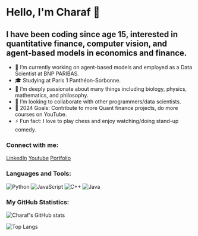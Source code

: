 # Hello, I'm Charaf 👋

## I have been coding since age 15, interested in quantitative finance, computer vision, and agent-based models in economics and finance.
- 🔭 I’m currently working on agent-based models and employed as a Data Scientist at BNP PARIBAS.
- 🎓 Studying at Paris 1 Panthéon-Sorbonne.
- 🌱 I’m deeply passionate about many things including biology, physics, mathematics, and philosophy.
- 👯 I’m looking to collaborate with other programmers/data scientists.
- 🥅 2024 Goals: Contribute to more Quant finance projects, do more courses on YouTube.
- ⚡ Fun fact: I love to play chess and enjoy watching/doing stand-up comedy.

### Connect with me:

[LinkedIn](https://www.linkedin.com/in/charaf-zguiouar/)
[Youtube](https://www.youtube.com/channel/UCfDDPPzoU51ZixcPev7RO9g/)
[Portfolio]([https://www.youtube.com/channel/UCfDDPPzoU51ZixcPev7RO9g/](https://sites.google.com/view/charafzguiouar/home))

### Languages and Tools:

![Python](https://img.shields.io/badge/-Python-3776AB?style=flat&logo=Python&logoColor=white)
![JavaScript](https://img.shields.io/badge/-JavaScript-F7DF1E?style=flat&logo=javascript&logoColor=black)
![C++](https://img.shields.io/badge/-C++-00599C?style=flat&logo=cplusplus&logoColor=white)
![Java](https://img.shields.io/badge/-Java-007396?style=flat&logo=java&logoColor=white)

### My GitHub Statistics:

![Charaf's GitHub stats](https://github-readme-stats.vercel.app/api?username=zgcharaf&show_icons=true&theme=radical)

![Top Langs](https://github-readme-stats.vercel.app/api/top-langs/?username=zgcharaf&layout=compact&theme=radical)

